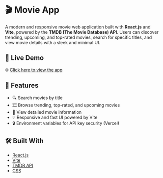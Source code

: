 # 🎬 Movie App

A modern and responsive movie web application built with **React.js** and **Vite**, powered by the **TMDB (The Movie Database) API**. Users can discover trending, upcoming, and top-rated movies, search for specific titles, and view movie details with a sleek and minimal UI.

## 🚀 Live Demo

🌐 [Click here to view the app](https://movie-app-kappa-bice.vercel.app/)

## 🔧 Features

- 🔍 Search movies by title
- 🎞️ Browse trending, top-rated, and upcoming movies
- 📄 View detailed movie information
- 💡 Responsive and fast UI powered by Vite
- 🔒 Environment variables for API key security (Vercel)

## 🛠️ Built With

- [React.js](https://reactjs.org/)
- [Vite](https://vitejs.dev/)
- [TMDB API](https://www.themoviedb.org/documentation/api)
- [CSS](https://developer.mozilla.org/en-US/docs/Web/CSS)



